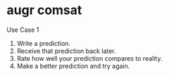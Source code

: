 # augr comsat

Use Case 1
1. Write a prediction.
2. Receive that prediction back later.
3. Rate how well your prediction compares to reality. 
4. Make a better prediction and try again.

